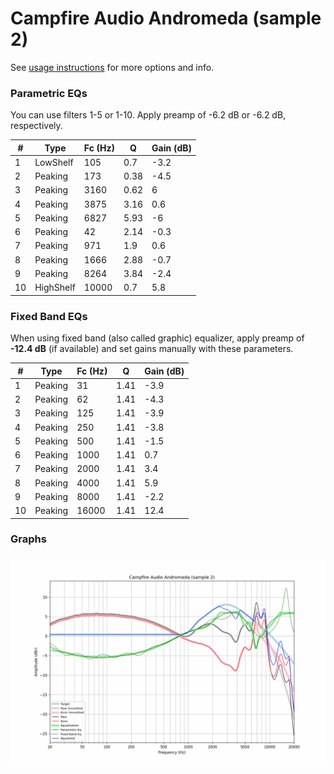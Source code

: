 # Campfire Audio Andromeda (sample 2)
See [usage instructions](https://github.com/jaakkopasanen/AutoEq#usage) for more options and info.

### Parametric EQs
You can use filters 1-5 or 1-10. Apply preamp of -6.2 dB or -6.2 dB, respectively.

|   # | Type      |   Fc (Hz) |    Q |   Gain (dB) |
|-----|-----------|-----------|------|-------------|
|   1 | LowShelf  |       105 | 0.7  |        -3.2 |
|   2 | Peaking   |       173 | 0.38 |        -4.5 |
|   3 | Peaking   |      3160 | 0.62 |         6   |
|   4 | Peaking   |      3875 | 3.16 |         0.6 |
|   5 | Peaking   |      6827 | 5.93 |        -6   |
|   6 | Peaking   |        42 | 2.14 |        -0.3 |
|   7 | Peaking   |       971 | 1.9  |         0.6 |
|   8 | Peaking   |      1666 | 2.88 |        -0.7 |
|   9 | Peaking   |      8264 | 3.84 |        -2.4 |
|  10 | HighShelf |     10000 | 0.7  |         5.8 |

### Fixed Band EQs
When using fixed band (also called graphic) equalizer, apply preamp of **-12.4 dB** (if available) and set gains manually with these parameters.

|   # | Type    |   Fc (Hz) |    Q |   Gain (dB) |
|-----|---------|-----------|------|-------------|
|   1 | Peaking |        31 | 1.41 |        -3.9 |
|   2 | Peaking |        62 | 1.41 |        -4.3 |
|   3 | Peaking |       125 | 1.41 |        -3.9 |
|   4 | Peaking |       250 | 1.41 |        -3.8 |
|   5 | Peaking |       500 | 1.41 |        -1.5 |
|   6 | Peaking |      1000 | 1.41 |         0.7 |
|   7 | Peaking |      2000 | 1.41 |         3.4 |
|   8 | Peaking |      4000 | 1.41 |         5.9 |
|   9 | Peaking |      8000 | 1.41 |        -2.2 |
|  10 | Peaking |     16000 | 1.41 |        12.4 |

### Graphs
![](./Campfire%20Audio%20Andromeda%20(sample%202).png)
